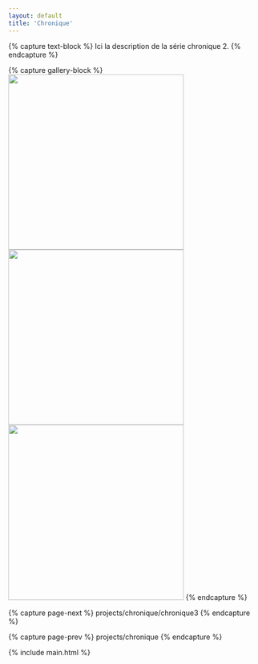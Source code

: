 ```yaml
---
layout: default
title: 'Chronique'
---
```


{% capture text-block %}
Ici la description de la série chronique 2.
{% endcapture %}

{% capture gallery-block %}
<img src="{{ site.github.url }}/assets/img/projects/chronique/P1014074.jpg"
    width="350" alt=""/>
<img src="{{ site.github.url }}/assets/img/projects/chronique/P1013177.jpg"
    width="350" alt=""/>
<img src="{{ site.github.url }}/assets/img/projects/chronique/01013604.jpg"
    width="350" alt=""/>
{% endcapture %}

{% capture page-next %}
projects/chronique/chronique3
{% endcapture %}

{% capture page-prev %}
projects/chronique
{% endcapture %}

{% include main.html %}